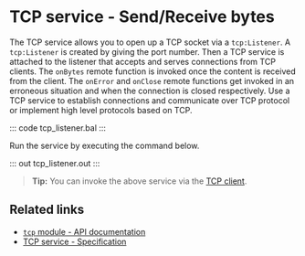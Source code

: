 # TCP service - Send/Receive bytes

The TCP service allows you to open up a TCP socket via a `tcp:Listener`. A `tcp:Listener` is created by giving the port number. Then a TCP service is attached to the listener that accepts and serves connections from TCP clients. The `onBytes` remote function is invoked once the content is received from the client. The `onError` and `onClose` remote functions get invoked in an erroneous situation and when the connection is closed respectively. Use a TCP service to establish connections and communicate over TCP protocol or implement high level protocols based on TCP. 

::: code tcp_listener.bal :::

Run the service by executing the command below.

::: out tcp_listener.out :::

>**Tip:** You can invoke the above service via the [TCP client](/learn/by-example/tcp-client/).

## Related links
- [`tcp` module - API documentation](https://lib.ballerina.io/ballerina/tcp/latest)
- [TCP service  - Specification](/spec/tcp/#3-service-types)
